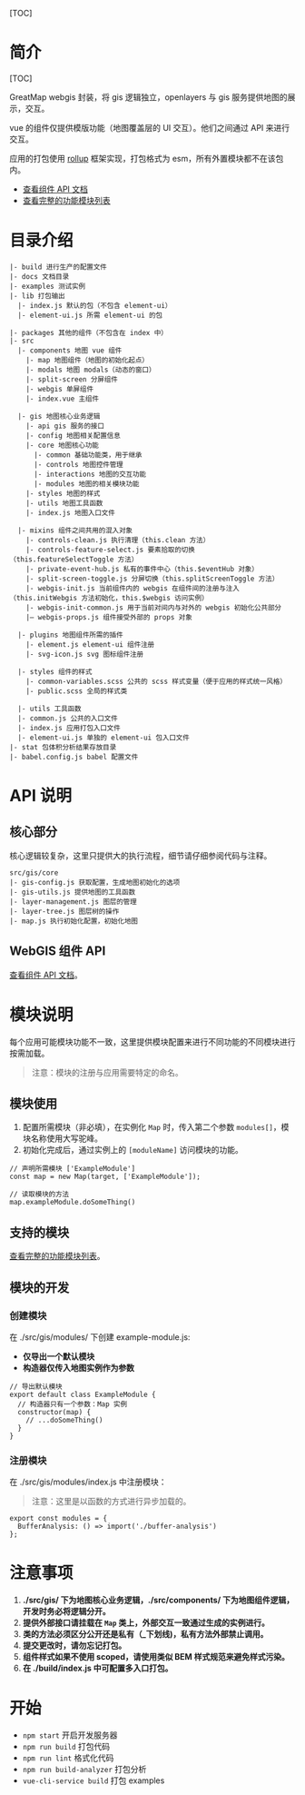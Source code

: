 [TOC]

# 简介

[TOC]

GreatMap webgis 封装，将 gis 逻辑独立，openlayers 与 gis 服务提供地图的展示，交互。

vue 的组件仅提供模版功能（地图覆盖层的 UI 交互）。他们之间通过 API 来进行交互。

应用的打包使用 [rollup](https://www.rollupjs.com) 框架实现，打包格式为 esm，所有外置模块都不在该包内。

- [查看组件 API 文档](../README.md)
- [查看完整的功能模块列表](modules.md)

# 目录介绍

```
|- build 进行生产的配置文件
|- docs 文档目录
|- examples 测试实例
|- lib 打包输出
  |- index.js 默认的包（不包含 element-ui）
  |- element-ui.js 所需 element-ui 的包

|- packages 其他的组件（不包含在 index 中）
|- src
  |- components 地图 vue 组件
    |- map 地图组件（地图的初始化起点）
    |- modals 地图 modals（动态的窗口）
    |- split-screen 分屏组件
    |- webgis 单屏组件
    |- index.vue 主组件

  |- gis 地图核心业务逻辑
    |- api gis 服务的接口
    |- config 地图相关配置信息
    |- core 地图核心功能
      |- common 基础功能类，用于继承
      |- controls 地图控件管理
      |- interactions 地图的交互功能
      |- modules 地图的相关模块功能
    |- styles 地图的样式
    |- utils 地图工具函数
    |- index.js 地图入口文件

  |- mixins 组件之间共用的混入对象
    |- controls-clean.js 执行清理（this.clean 方法）
    |- controls-feature-select.js 要素拾取的切换（this.featureSelectToggle 方法）
    |- private-event-hub.js 私有的事件中心（this.$eventHub 对象）
    |- split-screen-toggle.js 分屏切换（this.splitScreenToggle 方法）
    |- webgis-init.js 当前组件内的 webgis 在组件间的注册与注入（this.initWebgis 方法初始化，this.$webgis 访问实例）
    |- webgis-init-common.js 用于当前对间内与对外的 webgis 初始化公共部分
    |— webgis-props.js 组件接受外部的 props 对象

  |- plugins 地图组件所需的插件
    |- element.js element-ui 组件注册
    |- svg-icon.js svg 图标组件注册

  |- styles 组件的样式
    |- common-variables.scss 公共的 scss 样式变量（便于应用的样式统一风格）
    |- public.scss 全局的样式类

  |- utils 工具函数
  |- common.js 公共的入口文件
  |- index.js 应用打包入口文件
  |- element-ui.js 单独的 element-ui 包入口文件
|- stat 包体积分析结果存放目录
|- babel.config.js babel 配置文件
```

# API 说明

## 核心部分

核心逻辑较复杂，这里只提供大的执行流程，细节请仔细参阅代码与注释。

```
src/gis/core
|- gis-config.js 获取配置，生成地图初始化的选项
|- gis-utils.js 提供地图的工具函数
|- layer-management.js 图层的管理
|- layer-tree.js 图层树的操作
|- map.js 执行初始化配置，初始化地图
```

## WebGIS 组件 API

[查看组件 API 文档](../README.md)。

# 模块说明

每个应用可能模块功能不一致，这里提供模块配置来进行不同功能的不同模块进行按需加载。

> 注意：模块的注册与应用需要特定的命名。

## 模块使用

1. 配置所需模块（非必填），在实例化 `Map` 时，传入第二个参数 `modules[]`，模块名称使用大写驼峰。
2. 初始化完成后，通过实例上的 `[moduleName]` 访问模块的功能。

```
// 声明所需模块 ['ExampleModule']
const map = new Map(target, ['ExampleModule']);

// 读取模块的方法
map.exampleModule.doSomeThing()
```

## 支持的模块

[查看完整的功能模块列表](modules.md)。

## 模块的开发

### 创建模块

在 ./src/gis/modules/ 下创建 example-module.js:

- **仅导出一个默认模块**
- **构造器仅传入地图实例作为参数**

```
// 导出默认模块
export default class ExampleModule {
  // 构造器只有一个参数：Map 实例
  constructor(map) {
    // ...doSomeThing()
  }
}
```

### 注册模块

在 ./src/gis/modules/index.js 中注册模块：

> 注意：这里是以函数的方式进行异步加载的。

```
export const modules = {
  BufferAnalysis: () => import('./buffer-analysis')
};
```

# 注意事项

1. **./src/gis/ 下为地图核心业务逻辑，./src/components/ 下为地图组件逻辑，开发时务必将逻辑分开。**
2. **提供外部接口请挂载在 `Map` 类上，外部交互一致通过生成的实例进行。**
3. **类的方法必须区分公开还是私有（\_下划线)，私有方法外部禁止调用。**
4. **提交更改时，请勿忘记打包。**
5. **组件样式如果不使用 scoped，请使用类似 BEM 样式规范来避免样式污染。**
6. **在 ./build/index.js 中可配置多入口打包。**

# 开始

- `npm start` 开启开发服务器
- `npm run build` 打包代码
- `npm run lint` 格式化代码
- `npm run build-analyzer` 打包分析
- `vue-cli-service build` 打包 examples
